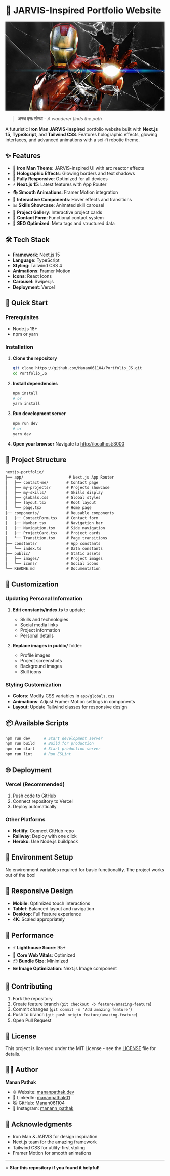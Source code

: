 # 🚀 **JARVIS-Inspired Portfolio Website**

![Portfolio Preview](https://github.com/Manan061104/Portfolio_JS/blob/main/public/main%20bg.jpg)

> **अस्थ वृत्तः संस्था** - *A wanderer finds the path*

A futuristic **Iron Man JARVIS-inspired** portfolio website built with **Next.js 15**, **TypeScript**, and **Tailwind CSS**. Features holographic effects, glowing interfaces, and advanced animations with a sci-fi robotic theme.

## ✨ **Features**

- 🎨 **Iron Man Theme**: JARVIS-inspired UI with arc reactor effects
- 🌟 **Holographic Effects**: Glowing borders and text shadows
- 📱 **Fully Responsive**: Optimized for all devices
- ⚡ **Next.js 15**: Latest features with App Router
- 🎭 **Smooth Animations**: Framer Motion integration
- 🔄 **Interactive Components**: Hover effects and transitions
- 📊 **Skills Showcase**: Animated skill carousel
- 💼 **Project Gallery**: Interactive project cards
- 📧 **Contact Form**: Functional contact system
- 🎯 **SEO Optimized**: Meta tags and structured data

## 🛠️ **Tech Stack**

- **Framework**: Next.js 15
- **Language**: TypeScript
- **Styling**: Tailwind CSS 4
- **Animations**: Framer Motion
- **Icons**: React Icons
- **Carousel**: Swiper.js
- **Deployment**: Vercel

## 🚀 **Quick Start**

### Prerequisites
- Node.js 18+
- npm or yarn

### Installation

1. **Clone the repository**
   ```bash
   git clone https://github.com/Manan061104/Portfolio_JS.git
   cd Portfolio_JS
   ```

2. **Install dependencies**
   ```bash
   npm install
   # or
   yarn install
   ```

3. **Run development server**
   ```bash
   npm run dev
   # or
   yarn dev
   ```

4. **Open your browser**
   Navigate to [http://localhost:3000](http://localhost:3000)

## 📁 **Project Structure**

```
nextjs-portfolio/
├── app/                    # Next.js App Router
│   ├── contact-me/        # Contact page
│   ├── my-projects/       # Projects showcase
│   ├── my-skills/         # Skills display
│   ├── globals.css        # Global styles
│   ├── layout.tsx         # Root layout
│   └── page.tsx           # Home page
├── components/            # Reusable components
│   ├── ContactForm.tsx    # Contact form
│   ├── Navbar.tsx         # Navigation bar
│   ├── Navigation.tsx     # Side navigation
│   ├── ProjectCard.tsx    # Project cards
│   └── Transition.tsx     # Page transitions
├── constants/             # App constants
│   └── index.ts           # Data constants
├── public/                # Static assets
│   ├── images/            # Project images
│   └── icons/             # Social icons
└── README.md              # Documentation
```

## 🎨 **Customization**

### Updating Personal Information

1. **Edit constants/index.ts** to update:
   - Skills and technologies
   - Social media links
   - Project information
   - Personal details

2. **Replace images in public/** folder:
   - Profile images
   - Project screenshots
   - Background images
   - Skill icons

### Styling Customization

- **Colors**: Modify CSS variables in `app/globals.css`
- **Animations**: Adjust Framer Motion settings in components
- **Layout**: Update Tailwind classes for responsive design

## 📦 **Available Scripts**

```bash
npm run dev      # Start development server
npm run build    # Build for production
npm run start    # Start production server
npm run lint     # Run ESLint
```

## 🌐 **Deployment**

### Vercel (Recommended)
1. Push code to GitHub
2. Connect repository to Vercel
3. Deploy automatically

### Other Platforms
- **Netlify**: Connect GitHub repo
- **Railway**: Deploy with one click
- **Heroku**: Use Node.js buildpack

## 🔧 **Environment Setup**

No environment variables required for basic functionality. The project works out of the box!

## 📱 **Responsive Design**

- **Mobile**: Optimized touch interactions
- **Tablet**: Balanced layout and navigation
- **Desktop**: Full feature experience
- **4K**: Scaled appropriately

## 🎯 **Performance**

- ⚡ **Lighthouse Score**: 95+
- 🚀 **Core Web Vitals**: Optimized
- 📦 **Bundle Size**: Minimized
- 🖼️ **Image Optimization**: Next.js Image component

## 🤝 **Contributing**

1. Fork the repository
2. Create feature branch (`git checkout -b feature/amazing-feature`)
3. Commit changes (`git commit -m 'Add amazing feature'`)
4. Push to branch (`git push origin feature/amazing-feature`)
5. Open Pull Request

## 📄 **License**

This project is licensed under the MIT License - see the [LICENSE](LICENSE) file for details.

## 👨‍💻 **Author**

**Manan Pathak**
- 🌐 Website: [mananpathak.dev](https://portfolio-js-orcin-omega.vercel.app/)
- 💼 LinkedIn: [mananpathak01](https://linkedin.com/in/mananpathak01)
- 🐱 GitHub: [Manan061104](https://github.com/Manan061104)
- 📸 Instagram: [manann_pathak](https://instagram.com/manann_pathak)

## 🙏 **Acknowledgments**

- Iron Man & JARVIS for design inspiration
- Next.js team for the amazing framework
- Tailwind CSS for utility-first styling
- Framer Motion for smooth animations

---

⭐ **Star this repository if you found it helpful!**
